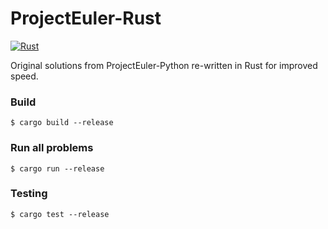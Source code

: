 # ProjectEuler-Rust
[![Rust](https://github.com/mlefebvre1/projecteuler-rust/actions/workflows/rust.yml/badge.svg)](https://github.com/mlefebvre1/projecteuler-rust/actions/workflows/rust.yml)

Original solutions from ProjectEuler-Python re-written in Rust for improved speed.

### Build
```shell
$ cargo build --release
```

### Run all problems
```shell
$ cargo run --release
```

### Testing
```shell
$ cargo test --release
```